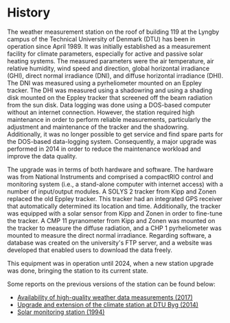 # History

The weather measurement station on the roof of building 119 at the Lyngby campus of the Technical University of Denmark (DTU) has been in operation since April 1989. It was initially established as a measurement facility for climate parameters, especially for active and passive solar heating systems. The measured parameters were the air temperature, air relative humidity, wind speed and direction, global horizontal irradiance (GHI), direct normal irradiance (DNI), and diffuse horizontal irradiance (DHI). The DNI was measured using a pyrheliometer mounted on an Eppley tracker. The DHI was measured using a shadowring and using a shading disk mounted on the Eppley tracker that screened off the beam radiation from the sun disk. Data logging was done using a DOS-based computer without an internet connection. However, the station required high maintenance in order to perform reliable measurements, particularly the adjustment and maintenance of the tracker and the shadowring. Additionally, it was no longer possible to get service and find spare parts for the DOS-based data-logging system. Consequently, a major upgrade was performed in 2014 in order to reduce the maintenance workload and improve the data quality.

The upgrade was in terms of both hardware and software. The hardware was from National Instruments and comprised a compactRIO control and monitoring system (i.e., a stand-alone computer with internet access) with a number of input/output modules. A SOLYS 2 tracker from Kipp and Zonen replaced the old Eppley tracker. This tracker had an integrated GPS receiver that automatically determined its location and time. Additionally, the tracker was equipped with a solar sensor from Kipp and Zonen in order to fine-tune the tracker. A CMP 11 pyranometer from Kipp and Zonen was mounted on the tracker to measure the diffuse radiation, and a CHP 1 pyrheliometer was mounted to measure the direct normal irradiance. Regarding software, a database was created on the university's FTP server, and a website was developed that enabled users to download the data freely.

This equipment was in operation until 2024, when a new station upgrade was done, bringing the station to its current state.

Some reports on the previous versions of the station can be found below:

* [Availability of high-quality weather data measurements (2017)](https://orbit.dtu.dk/files/142165992/Untitled.pdf)
* [Upgrade and extension of the climate station at DTU Byg (2014)](https://orbit.dtu.dk/files/133786896/DTU_Byg_SR_14_01.pdf)
* [Solar monitoring station (1994)](https://orbit.dtu.dk/files/236888926/lfv94_18ny.pdf)